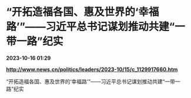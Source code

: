 # “开拓造福各国、惠及世界的‘幸福路’”——习近平总书记谋划推动共建“一带一路”纪实

**2023-10-16 01:29**

**http://www.news.cn/politics/leaders/2023-10/15/c_1129917660.htm**

“开拓造福各国、惠及世界的‘幸福路’”——习近平总书记谋划推动共建“一带一路”纪实